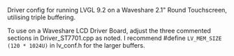 Driver config for running LVGL 9.2 on a Waveshare 2.1" Round Touchscreen, utilising triple buffering.

To use on a Waveshare LCD Driver Board, adjust the three commented sections in Driver_ST7701.cpp as noted.
I recommend #define `LV_MEM_SIZE (120 * 1024U)` in lv_conf.h for the larger buffers.
